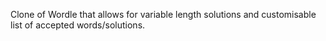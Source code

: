Clone of Wordle that allows for variable length solutions and customisable list of accepted words/solutions.
